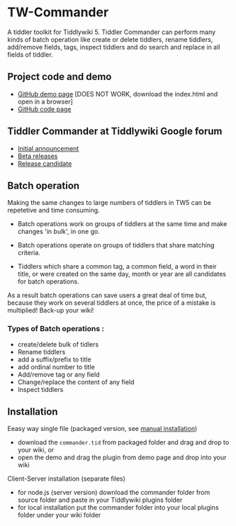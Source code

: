# TW-Commander
A tiddler toolkit for Tiddlywiki 5. Tiddler Commander can perform many kinds of batch operation like create or delete tiddlers, rename tiddlers, add/remove fields, tags, inspect tiddlers and do search and replace in all fields of tiddler.

## Project code and demo
* [GitHub demo page](https://github.com/kookma/TW-Commander) [DOES NOT WORK, download the index.html and open in a browser]
* [GitHub code page](https://github.com/kookma/TW-Commander)


## Tiddler Commander at Tiddlywiki Google forum
* [Initial announcement](https://groups.google.com/d/msg/tiddlywiki/BxJsWuae-Uc/JapAx4mtBgAJ)
* [Beta releases](https://groups.google.com/d/msg/tiddlywiki/w9Bv-WulKw8/CYf9D4H6BgAJ)
* [Release candidate](https://groups.google.com/d/msg/tiddlywiki/Zw3F3iRtggA/qX2uWiBJBgAJ)


## Batch operation
Making the same changes to large numbers of tiddlers in TW5 can be repetetive and time consuming.

* Batch operations work on groups of tiddlers at the same time and make changes 'in bulk', in one go.

* Batch operations operate on groups of tiddlers that share matching criteria.

* Tiddlers which share  a common tag, a common field, a word in their title, or were  created on the same day, month or year are all candidates for batch operations.

As a result batch operations can save users a great deal of time but, because they work on several tiddlers at once, the price of a mistake is multiplied! Back-up your wiki!

### Types of Batch operations :
* create/delete bulk of tidlers
* Rename tiddlers
* add a suffix/prefix to title
* add ordinal number to title 
* Add/remove tag or any field
* Change/replace the content of any field
* Inspect tiddlers

## Installation

Eeasy way single file (packaged version, see [manual installation](https://tiddlywiki.com/#Manually%20installing%20a%20plugin))

* download the `commander.tid` from packaged folder and drag and drop to your wiki, or
* open the demo and drag the plugin from demo page and drop into your wiki

Client-Server installation (separate files)
* for node.js (server version) download the commander folder from source folder and paste in your Tiddlywiki plugins folder
* for local installation put the commander folder into your local plugins folder under your wiki folder
 
